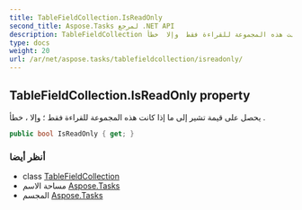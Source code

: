```yaml
---
title: TableFieldCollection.IsReadOnly
second_title: Aspose.Tasks لمرجع .NET API
description: TableFieldCollection ملكية. يحصل على قيمة تشير إلى ما إذا كانت هذه المجموعة للقراءة فقط  وإلا  خطأ .
type: docs
weight: 20
url: /ar/net/aspose.tasks/tablefieldcollection/isreadonly/
---
```

## TableFieldCollection.IsReadOnly property

يحصل على قيمة تشير إلى ما إذا كانت هذه المجموعة للقراءة فقط ؛ وإلا ، خطأ .

```csharp
public bool IsReadOnly { get; }
```

### أنظر أيضا

* class [TableFieldCollection](../)
* مساحة الاسم [Aspose.Tasks](../../tablefieldcollection/)
* المجسم [Aspose.Tasks](../../../)


